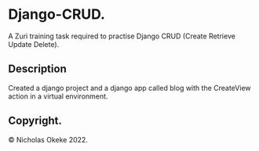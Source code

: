 # Django-CRUD.
A Zuri training task required to practise Django CRUD (Create Retrieve Update Delete).

## Description
Created a django project and a django app called blog with the CreateView action in a virtual environment.

## Copyright.
© Nicholas Okeke 2022.
